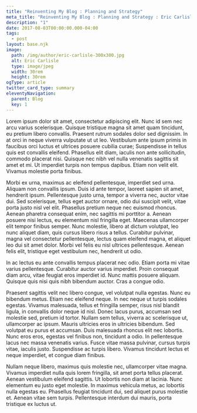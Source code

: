 ```yaml
---
title: "Reinventing My Blog : Planning and Strategy"
meta_title: "Reinventing My Blog : Planning and Strategy : Eric Carlisle"
description: "1"
date: 2017-08-03T00:00:00.000-04:00
tags: 
  - post
layout: base.njk
image:
  path: /img/author/eric-carlisle-300x300.jpg
  alt: Eric Carlisle
  type: image/jpeg
  width: 30rem
  height: 30rem
ogType: article
twitter_card_type: summary
eleventyNavigation:
  parent: Blog
  key: 1
---
```

Lorem ipsum dolor sit amet, consectetur adipiscing elit. Nunc id sem nec arcu varius scelerisque. Quisque tristique magna sit amet quam tincidunt, eu pretium libero convallis. Praesent rutrum sodales dolor sed dignissim. In at orci in neque viverra vulputate ut ut leo. Vestibulum ante ipsum primis in faucibus orci luctus et ultrices posuere cubilia curae; Suspendisse in tellus quis est convallis eleifend. Phasellus elit diam, iaculis non ante sollicitudin, commodo placerat nisi. Quisque nec nibh vel nulla venenatis sagittis sit amet et mi. Ut imperdiet turpis non tempus dapibus. Etiam non velit elit. Vivamus molestie porta finibus.

Morbi ex urna, maximus ac eleifend pellentesque, imperdiet sed urna. Aliquam non convallis ipsum. Duis id ante tempor, laoreet sapien sit amet, hendrerit ipsum. Pellentesque justo urna, tempor a viverra nec, auctor vitae dui. Sed scelerisque, tellus eget auctor ornare, odio dui suscipit velit, vitae porta justo nisl vel elit. Phasellus pretium neque nec euismod rhoncus. Aenean pharetra consequat enim, nec sagittis mi porttitor a. Aenean posuere nisi lectus, eu elementum nisl fringilla eget. Maecenas ullamcorper elit tempor finibus semper. Nunc molestie, libero at dictum volutpat, leo nunc aliquet diam, quis cursus libero risus a tellus. Curabitur pulvinar, magna vel consectetur pellentesque, lectus quam eleifend magna, et aliquet leo dui sit amet dolor. Morbi vel felis eu nisl ultrices pellentesque. Aenean felis elit, tristique eget vestibulum nec, hendrerit ut odio.

In ac lectus eu ante convallis tempus placerat nec odio. Etiam porta mi vitae varius pellentesque. Curabitur auctor varius imperdiet. Proin consequat diam arcu, vitae feugiat eros imperdiet id. Nunc mattis posuere aliquam. Quisque quis nisi quis nibh bibendum auctor. Cras a congue odio.

Praesent sagittis velit nec libero congue, vel volutpat nulla egestas. Nunc eu bibendum metus. Etiam nec eleifend neque. In nec neque ut turpis sodales egestas. Vivamus malesuada, tellus et fringilla semper, risus nisl blandit ligula, in convallis dolor neque id nisl. Donec lacus purus, accumsan sed molestie sed, pretium id tortor. Nullam sem tellus, viverra ac scelerisque ut, ullamcorper ac ipsum. Mauris ultricies eros in ultricies bibendum. Sed volutpat eu purus et accumsan. Duis malesuada rhoncus elit nec lobortis. Nunc eros eros, egestas vel finibus non, tincidunt a odio. In pellentesque lacus nec massa venenatis varius. Fusce vitae massa pulvinar, cursus turpis vitae, iaculis justo. Suspendisse ac turpis libero. Vivamus tincidunt lectus et neque imperdiet, et congue diam finibus.

Nullam neque libero, maximus quis molestie nec, ullamcorper vitae magna. Vivamus imperdiet nulla quis lorem fringilla, sit amet porta tellus placerat. Aenean vestibulum eleifend sagittis. Ut lobortis non diam at lacinia. Nunc elementum eu justo eget molestie. In maximus vehicula metus, ac lobortis nulla egestas eu. Phasellus feugiat tincidunt dui, sed aliquet purus molestie et. Aenean vitae sem turpis. Pellentesque interdum dui mauris, porta tristique ex luctus ut.

